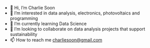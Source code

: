 - 👋 Hi, I’m Charlie Soon
- 👀 I’m interested in data analysis, electronics, photovoltaics and programming
- 🌱 I’m currently learning Data Science
- 💞️ I’m looking to collaborate on data analysis projects that support sustainability
- 📫 How to reach me charliesoon@gmail.com
